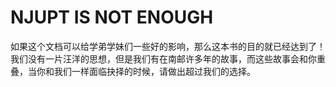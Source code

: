 # NJUPT IS NOT ENOUGH

如果这个文档可以给学弟学妹们一些好的影响，那么这本书的目的就已经达到了！我们没有一片汪洋的思想，但是我们有在南邮许多年的故事，而这些故事会和你重叠，当你和我们一样面临抉择的时候，请做出超过我们的选择。
